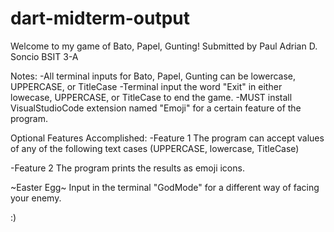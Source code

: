 # dart-midterm-output

Welcome to my game of Bato, Papel, Gunting!
  Submitted by Paul Adrian D. Soncio
                BSIT 3-A

Notes: 
-All terminal inputs for Bato, Papel, Gunting can be lowercase, UPPERCASE, or TitleCase
-Terminal input the word "Exit" in either lowecase, UPPERCASE, or TitleCase to end the game.
-MUST install VisualStudioCode extension named "Emoji" for a certain feature of the program. 

Optional Features Accomplished: 
-Feature 1
The program can accept values of any of the following text cases (UPPERCASE, lowercase, TitleCase)

-Feature 2
The program prints the results as emoji icons.

~Easter Egg~
Input in the terminal "GodMode" for a different way of facing your enemy. 

:) 
